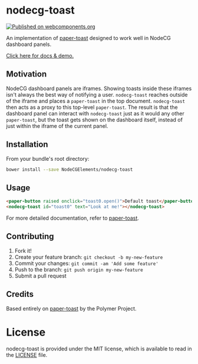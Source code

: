 # nodecg-toast 
[![Published on webcomponents.org](https://img.shields.io/badge/webcomponents.org-published-blue.svg)](https://www.webcomponents.org/element/NodeCGElemements/nodecg-toast)

An implementation of [paper-toast](https://www.webcomponents.org/element/PolymerElements/paper-toast) designed to work well in NodeCG dashboard panels.

[Click here for docs & demo.](http://nodecgelements.github.io/nodecg-toast)

## Motivation
NodeCG dashboard panels are iframes. Showing toasts inside these iframes
isn't always the best way of notifying a user. `nodecg-toast` reaches outside
of the iframe and places a `paper-toast` in the top document. `nodecg-toast`
then acts as a proxy to this top-level `paper-toast`. The result is that the
dashboard panel can interact with `nodecg-toast` just as it would any other `paper-toast`,
but the toast gets shown on the dashboard itself, instead of just within the
iframe of the current panel.

## Installation

From your bundle's root directory:
```sh
bower install --save NodeCGElements/nodecg-toast
```

## Usage

<!--
```
<custom-element-demo>
  <template>
    <link rel="import" href="nodecg-toast.html">
    <link rel="import" href="../paper-toast/paper-toast.html">
    <script>window.__nodecg__ = true;</script>
    <iframe>
        <next-code-block></next-code-block>
    </iframe>
  </template>
</custom-element-demo>
```
-->
```html
<paper-button raised onclick="toast0.open()">Default toast</paper-button>
<nodecg-toast id="toast0" text="Look at me!"></nodecg-toast>
```

For more detailed documentation, refer to [paper-toast](https://www.webcomponents.org/element/PolymerElements/paper-toast).

## Contributing

1. Fork it!
2. Create your feature branch: `git checkout -b my-new-feature`
3. Commit your changes: `git commit -am 'Add some feature'`
4. Push to the branch: `git push origin my-new-feature`
5. Submit a pull request

## Credits

Based entirely on [paper-toast](https://github.com/PolymerElements/paper-toast) by the Polymer Project.

# License

nodecg-toast is provided under the MIT license, which is available to read in the 
[LICENSE](LICENSE) file.